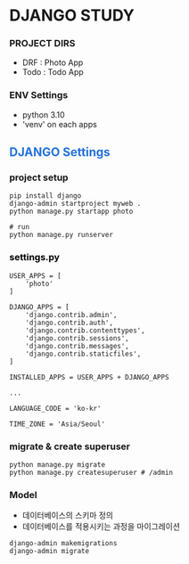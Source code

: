 # DJANGO STUDY

### PROJECT DIRS

- DRF : Photo App
- Todo : Todo App

### ENV Settings

- python 3.10
- 'venv' on each apps

## <p style="color:#2372dc">DJANGO Settings</p>

### project setup

```
pip install django
django-admin startproject myweb .
python manage.py startapp photo

# run
python manage.py runserver
```

### <p style="color:black">settings.py</p>

```
USER_APPS = [
    'photo'
]

DJANGO_APPS = [
    'django.contrib.admin',
    'django.contrib.auth',
    'django.contrib.contenttypes',
    'django.contrib.sessions',
    'django.contrib.messages',
    'django.contrib.staticfiles',
]

INSTALLED_APPS = USER_APPS + DJANGO_APPS

...

LANGUAGE_CODE = 'ko-kr'

TIME_ZONE = 'Asia/Seoul'
```

### migrate & create superuser

```
python manage.py migrate
python manage.py createsuperuser # /admin
```

### Model

- 데이터베이스의 스키마 정의
- 데이터베이스를 적용시키는 과정을 마이그레이션

```
django-admin makemigrations
django-admin migrate
```
